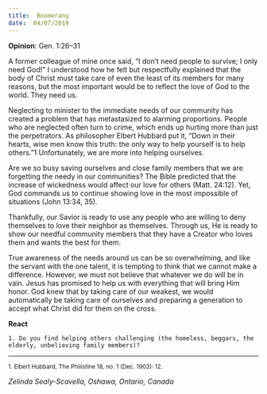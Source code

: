 ```yaml
---
title:  Boomerang
date:  04/07/2019
---
```


**Opinion**: Gen. 1:26–31

A former colleague of mine once said, “I don’t need people to survive; I only need God!” I understood how he felt but respectfully explained that the body of Christ must take care of even the least of its members for many reasons, but the most important would be to reflect the love of God to the world. They need us.

Neglecting to minister to the immediate needs of our community has created a problem that has metastasized to alarming proportions. People who are neglected often turn to crime, which ends up hurting more than just the perpetrators. As philosopher Elbert Hubbard put it, “Down in their hearts, wise men know this truth: the only way to help yourself is to help others.”1 Unfortunately, we are more into helping ourselves.

Are we so busy saving ourselves and close family members that we are forgetting the needy in our communities? The Bible predicted that the increase of wickedness would affect our love for others (Matt. 24:12). Yet, God commands us to continue showing love in the most impossible of situations (John 13:34, 35).

Thankfully, our Savior is ready to use any people who are willing to deny themselves to love their neighbor as themselves. Through us, He is ready to show our needful community members that they have a Creator who loves them and wants the best for them.

True awareness of the needs around us can be so overwhelming, and like the servant with the one talent, it is tempting to think that we cannot make a difference. However, we must not believe that whatever we do will be in vain. Jesus has promised to help us with everything that will bring Him honor. God knew that by taking care of our weakest, we would automatically be taking care of ourselves and preparing a generation to accept what Christ did for them on the cross.

**React**

`1. Do you find helping others challenging (the homeless, beggars, the elderly, unbelieving family members)?`

---

<sup>1. Elbert Hubbard, The Philistine 18, no. 1 (Dec. 1903): 12.</sup>

_Zelinda Sealy-Scavella, Oshawa, Ontario, Canada_